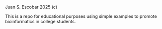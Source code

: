 Juan S. Escobar 2025 (c)

This is a repo for educational purposes using simple examples to promote bioinformatics in college students.
